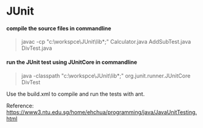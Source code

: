 # JUnit

#### compile the source files in commandline
> javac -cp "c:\workspce\JUnit\lib\*;" Calculator.java AddSubTest.java DivTest.java

#### run the JUnit test using JUnitCore in commandline
> java -classpath "c:\workspce\JUnit\lib\*;" org.junit.runner.JUnitCore DivTest

Use the build.xml to compile and run the tests with ant.

Reference: https://www3.ntu.edu.sg/home/ehchua/programming/java/JavaUnitTesting.html
